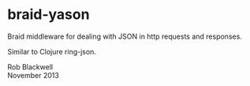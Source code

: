 braid-yason
===========

Braid middleware for dealing with JSON in http requests and responses.

Similar to Clojure  ring-json.

Rob Blackwell   
November 2013

